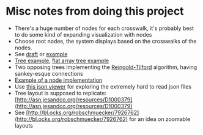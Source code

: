 # Misc notes from doing this project
- There's a huge number of nodes for each crosswalk, it's probably best to do some kind of expanding visualization with nodes
- Choose root nodes, the system displays based on the crosswalks of the nodes. 
- See [draft](draft.sketch) or [example](http://projects.flowingdata.com/tut/interactive_network_demo/)
- [Tree example](http://bl.ocks.org/mbostock/4339083), [flat array tree example](http://bl.ocks.org/d3noob/8329404)
- Two opposing trees implementing the [Reingold-Tilford](http://bl.ocks.org/mbostock/4339184) algorithm, having sankey-esque connections
- [Example of a node implementation](https://flowingdata.com/2012/08/02/how-to-make-an-interactive-network-visualization/)
- Use [this json viewer](http://jsonviewer.stack.hu/) for exploring the extremely hard to read json files
- Tree layout is supposed to replicate: [http://asn.jesandco.org/resources/D1000379](http://asn.jesandco.org/resources/D1000379)
- See [http://bl.ocks.org/robschmuecker/7926762](http://bl.ocks.org/robschmuecker/7926762) for an idea on zoomable layouts
